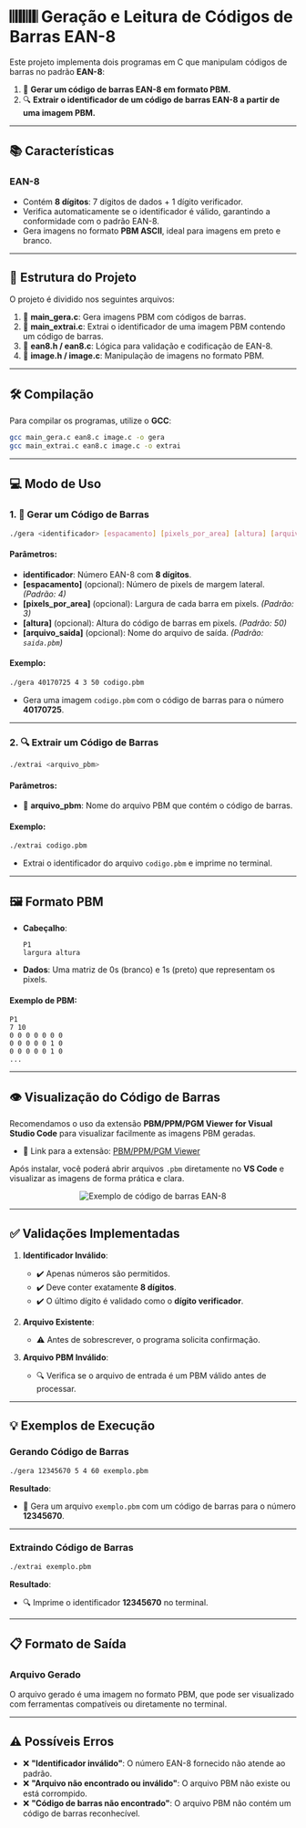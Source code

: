 # 𝄃𝄂𝄂𝄀𝄁𝄃𝄂𝄂𝄃 **Geração e Leitura de Códigos de Barras EAN-8**
Este projeto implementa dois programas em C que manipulam códigos de barras no padrão **EAN-8**:
1. 🎨 **Gerar um código de barras EAN-8 em formato PBM.**
2. 🔍 **Extrair o identificador de um código de barras EAN-8 a partir de uma imagem PBM.**

---

## 📚 **Características**
### EAN-8
- Contém **8 dígitos**: 7 dígitos de dados + 1 dígito verificador.
- Verifica automaticamente se o identificador é válido, garantindo a conformidade com o padrão EAN-8.
- Gera imagens no formato **PBM ASCII**, ideal para imagens em preto e branco.

---

## 📁 **Estrutura do Projeto**
O projeto é dividido nos seguintes arquivos:
1. 📄 **main_gera.c**: Gera imagens PBM com códigos de barras.
2. 📄 **main_extrai.c**: Extrai o identificador de uma imagem PBM contendo um código de barras.
3. 📄 **ean8.h / ean8.c**: Lógica para validação e codificação de EAN-8.
4. 📄 **image.h / image.c**: Manipulação de imagens no formato PBM.

---

## 🛠️ **Compilação**
Para compilar os programas, utilize o **GCC**:
```bash
gcc main_gera.c ean8.c image.c -o gera
gcc main_extrai.c ean8.c image.c -o extrai
```

---

## 💻 **Modo de Uso**

### 1. 🎨 **Gerar um Código de Barras**
```bash
./gera <identificador> [espacamento] [pixels_por_area] [altura] [arquivo_saida]
```
#### **Parâmetros**:
- **identificador**: Número EAN-8 com **8 dígitos**.
- **[espacamento]** (opcional): Número de pixels de margem lateral. *(Padrão: 4)*
- **[pixels_por_area]** (opcional): Largura de cada barra em pixels. *(Padrão: 3)*
- **[altura]** (opcional): Altura do código de barras em pixels. *(Padrão: 50)*
- **[arquivo_saida]** (opcional): Nome do arquivo de saída. *(Padrão: `saida.pbm`)*

#### **Exemplo**:
```bash
./gera 40170725 4 3 50 codigo.pbm
```
- Gera uma imagem `codigo.pbm` com o código de barras para o número **40170725**.

---

### 2. 🔍 **Extrair um Código de Barras**
```bash
./extrai <arquivo_pbm>
```
#### **Parâmetros**:
- 📄 **arquivo_pbm**: Nome do arquivo PBM que contém o código de barras.

#### **Exemplo**:
```bash
./extrai codigo.pbm
```
- Extrai o identificador do arquivo `codigo.pbm` e imprime no terminal.

---

## 🖼️ **Formato PBM**
- **Cabeçalho**:
  ```
  P1
  largura altura
  ```
- **Dados**:
  Uma matriz de 0s (branco) e 1s (preto) que representam os pixels.

#### **Exemplo de PBM**:
```pbm
P1
7 10
0 0 0 0 0 0 0
0 0 0 0 0 1 0
0 0 0 0 0 1 0
...
```

---

## 👁️ **Visualização do Código de Barras**
Recomendamos o uso da extensão **PBM/PPM/PGM Viewer for Visual Studio Code** para visualizar facilmente as imagens PBM geradas.  
- 🔗 Link para a extensão: [PBM/PPM/PGM Viewer](https://marketplace.visualstudio.com/items?itemName=dwayne.simple-pbm-viewer)

Após instalar, você poderá abrir arquivos `.pbm` diretamente no **VS Code** e visualizar as imagens de forma prática e clara.
<div align="center">
  <img src="https://pt.activebarcode.com/codes/imagesmainexample/ean8.gif" alt="Exemplo de código de barras EAN-8">
</div>

---

## ✅ **Validações Implementadas**
1. **Identificador Inválido**:
   - ✔️ Apenas números são permitidos.
   - ✔️ Deve conter exatamente **8 dígitos**.
   - ✔️ O último dígito é validado como o **dígito verificador**.

2. **Arquivo Existente**:
   - ⚠️ Antes de sobrescrever, o programa solicita confirmação.

3. **Arquivo PBM Inválido**:
   - 🔍 Verifica se o arquivo de entrada é um PBM válido antes de processar.

---

## 💡 **Exemplos de Execução**

### Gerando Código de Barras
```bash
./gera 12345670 5 4 60 exemplo.pbm
```
**Resultado**:
- 🎨 Gera um arquivo `exemplo.pbm` com um código de barras para o número **12345670**.

---

### Extraindo Código de Barras
```bash
./extrai exemplo.pbm
```
**Resultado**:
- 🔍 Imprime o identificador **12345670** no terminal.

---

## 📋 **Formato de Saída**
### Arquivo Gerado
O arquivo gerado é uma imagem no formato PBM, que pode ser visualizado com ferramentas compatíveis ou diretamente no terminal.

---

## ⚠️ **Possíveis Erros**
- ❌ **"Identificador inválido"**: O número EAN-8 fornecido não atende ao padrão.
- ❌ **"Arquivo não encontrado ou inválido"**: O arquivo PBM não existe ou está corrompido.
- ❌ **"Código de barras não encontrado"**: O arquivo PBM não contém um código de barras reconhecível.

